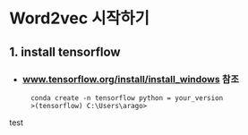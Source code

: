 # Word2vec 시작하기

## 1. install tensorflow
- ### www.tensorflow.org/install/install_windows 참조
  <pre><code>  conda create -n tensorflow python = your_version
    >(tensorflow) C:\Users\arago>
  </code></pre>


test
